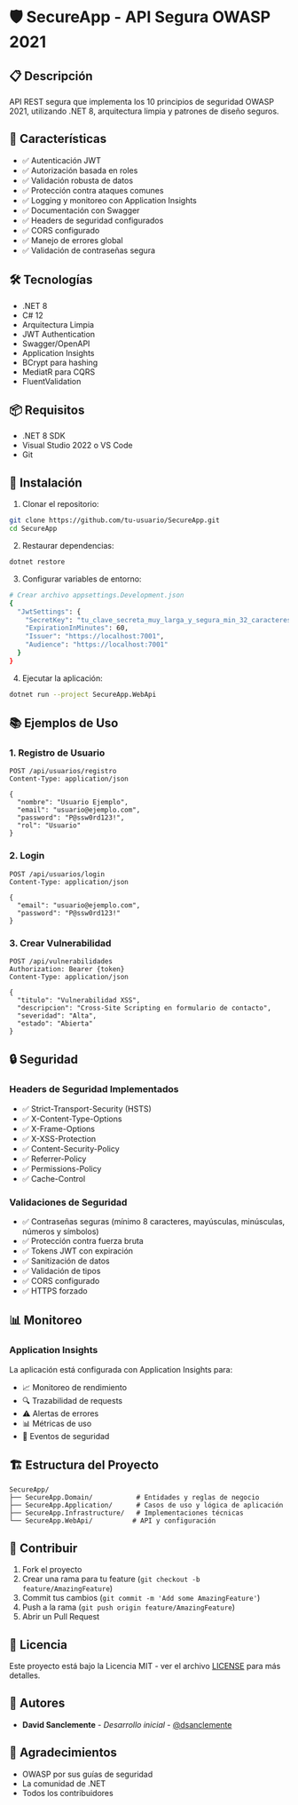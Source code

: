 # 🛡️ SecureApp - API Segura OWASP 2021

## 📋 Descripción
API REST segura que implementa los 10 principios de seguridad OWASP 2021, utilizando .NET 8, arquitectura limpia y patrones de diseño seguros.

## 🚀 Características
- ✅ Autenticación JWT
- ✅ Autorización basada en roles
- ✅ Validación robusta de datos
- ✅ Protección contra ataques comunes
- ✅ Logging y monitoreo con Application Insights
- ✅ Documentación con Swagger
- ✅ Headers de seguridad configurados
- ✅ CORS configurado
- ✅ Manejo de errores global
- ✅ Validación de contraseñas segura

## 🛠️ Tecnologías
- .NET 8
- C# 12
- Arquitectura Limpia
- JWT Authentication
- Swagger/OpenAPI
- Application Insights
- BCrypt para hashing
- MediatR para CQRS
- FluentValidation

## 📦 Requisitos
- .NET 8 SDK
- Visual Studio 2022 o VS Code
- Git

## 🚀 Instalación

1. Clonar el repositorio:
```bash
git clone https://github.com/tu-usuario/SecureApp.git
cd SecureApp
```

2. Restaurar dependencias:
```bash
dotnet restore
```

3. Configurar variables de entorno:
```bash
# Crear archivo appsettings.Development.json
{
  "JwtSettings": {
    "SecretKey": "tu_clave_secreta_muy_larga_y_segura_min_32_caracteres",
    "ExpirationInMinutes": 60,
    "Issuer": "https://localhost:7001",
    "Audience": "https://localhost:7001"
  }
}
```

4. Ejecutar la aplicación:
```bash
dotnet run --project SecureApp.WebApi
```

## 📚 Ejemplos de Uso

### 1. Registro de Usuario
```http
POST /api/usuarios/registro
Content-Type: application/json

{
  "nombre": "Usuario Ejemplo",
  "email": "usuario@ejemplo.com",
  "password": "P@ssw0rd123!",
  "rol": "Usuario"
}
```

### 2. Login
```http
POST /api/usuarios/login
Content-Type: application/json

{
  "email": "usuario@ejemplo.com",
  "password": "P@ssw0rd123!"
}
```

### 3. Crear Vulnerabilidad
```http
POST /api/vulnerabilidades
Authorization: Bearer {token}
Content-Type: application/json

{
  "titulo": "Vulnerabilidad XSS",
  "descripcion": "Cross-Site Scripting en formulario de contacto",
  "severidad": "Alta",
  "estado": "Abierta"
}
```

## 🔒 Seguridad

### Headers de Seguridad Implementados
- ✅ Strict-Transport-Security (HSTS)
- ✅ X-Content-Type-Options
- ✅ X-Frame-Options
- ✅ X-XSS-Protection
- ✅ Content-Security-Policy
- ✅ Referrer-Policy
- ✅ Permissions-Policy
- ✅ Cache-Control

### Validaciones de Seguridad
- ✅ Contraseñas seguras (mínimo 8 caracteres, mayúsculas, minúsculas, números y símbolos)
- ✅ Protección contra fuerza bruta
- ✅ Tokens JWT con expiración
- ✅ Sanitización de datos
- ✅ Validación de tipos
- ✅ CORS configurado
- ✅ HTTPS forzado

## 📊 Monitoreo

### Application Insights
La aplicación está configurada con Application Insights para:
- 📈 Monitoreo de rendimiento
- 🔍 Trazabilidad de requests
- ⚠️ Alertas de errores
- 📊 Métricas de uso
- 🔐 Eventos de seguridad

## 🏗️ Estructura del Proyecto
```
SecureApp/
├── SecureApp.Domain/           # Entidades y reglas de negocio
├── SecureApp.Application/      # Casos de uso y lógica de aplicación
├── SecureApp.Infrastructure/   # Implementaciones técnicas
└── SecureApp.WebApi/          # API y configuración
```

## 🤝 Contribuir
1. Fork el proyecto
2. Crear una rama para tu feature (`git checkout -b feature/AmazingFeature`)
3. Commit tus cambios (`git commit -m 'Add some AmazingFeature'`)
4. Push a la rama (`git push origin feature/AmazingFeature`)
5. Abrir un Pull Request

## 📝 Licencia
Este proyecto está bajo la Licencia MIT - ver el archivo [LICENSE](LICENSE) para más detalles.

## 👥 Autores
- **David Sanclemente** - *Desarrollo inicial* - [@dsanclemente](https://github.com/dsanclemente)

## 🙏 Agradecimientos
- OWASP por sus guías de seguridad
- La comunidad de .NET
- Todos los contribuidores 